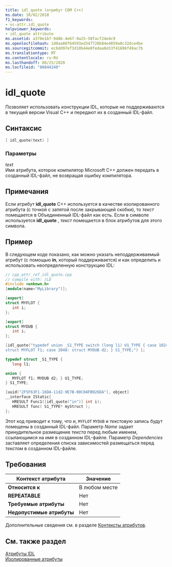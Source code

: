 ```yaml
---
title: idl_quote (атрибут COM C++)
ms.date: 10/02/2018
f1_keywords:
- vc-attr.idl_quote
helpviewer_keywords:
- idl_quote attribute
ms.assetid: a370e1b7-948b-4e67-9a25-58facf24e4c9
ms.openlocfilehash: 1d0aa80f64593ed347720b84e4059a0c32dce4be
ms.sourcegitcommit: ec6dd97ef3d10b44e0fedaa8e53f41696f49ac7b
ms.translationtype: MT
ms.contentlocale: ru-RU
ms.lasthandoff: 08/25/2020
ms.locfileid: "88844240"
---
```

# <a name="idl_quote"></a>idl_quote

Позволяет использовать конструкции IDL, которые не поддерживаются в текущей версии Visual C++ и передают их в созданный IDL-файл.

## <a name="syntax"></a>Синтаксис

```cpp
[ idl_quote(text) ]
```

### <a name="parameters"></a>Параметры

*text*<br/>
Имя атрибута, которое компилятор Microsoft C++ должен передать в созданный IDL-файл, не возвращая ошибку компилятора.

## <a name="remarks"></a>Примечания

Если атрибут **idl_quote** C++ используется в качестве изолированного атрибута (с точкой с запятой после закрывающей скобки), то *текст* помещается в Объединенный IDL-файл как есть. Если в символе используется **idl_quote** , *текст* помещается в блок атрибутов для этого символа.

## <a name="example"></a>Пример

В следующем коде показано, как можно указать неподдерживаемый атрибут (с помощью **in**, который поддерживается) и как определить и использовать неопределенную конструкцию IDL:

```cpp
// cpp_attr_ref_idl_quote.cpp
// compile with: /LD
#include <unknwn.h>
[module(name="MyLibrary")];

[export]
struct MYFLOT {
   int i;
};

[export]
struct MYDUB {
   int i;
};

[idl_quote("typedef union _S1_TYPE switch (long l1) U1_TYPE { case 1024: \
struct MYFLOT f1; case 2048: struct MYDUB d2; } S1_TYPE;") ];

typedef struct _S1_TYPE {
   long l1;

union {
   MYFLOT f1; MYDUB d2; } U1_TYPE;
} S1_TYPE;

[uuid("2F5F63F1-16DA-11d2-9E7B-00C04FB926DA"), object]
__interface IStatic{
   HRESULT Func1([idl_quote("in")] int i);
   HRESULT func( S1_TYPE* myStruct );
};
```

Этот код приводит к тому, что и, `MYFLOT` `MYDUB` и *текстовую* запись будут помещены в созданный IDL-файл. Параметр *Name* задает принудительное размещение *текста* перед любым именем, ссылающимся на *имя* в созданном IDL-файле. Параметр *Dependencies* заставляет определения списка зависимостей размещаться перед *текстом* в созданном IDL-файле.

## <a name="requirements"></a>Требования

| Контекст атрибута | Значение |
|-|-|
|**Относится к**|В любом месте|
|**REPEATABLE**|Нет|
|**Требуемые атрибуты**|Нет|
|**Недопустимые атрибуты**|Нет|

Дополнительные сведения см. в разделе [Контексты атрибутов](cpp-attributes-com-net.md#contexts).

## <a name="see-also"></a>См. также раздел

[Атрибуты IDL](idl-attributes.md)<br/>
[Изолированные атрибуты](stand-alone-attributes.md)
